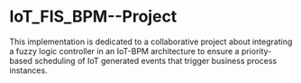 # IoT_FIS_BPM--Project

This implementation is dedicated to a collaborative project about integrating a fuzzy logic controller in an IoT-BPM architecture to ensure a priority-based scheduling of IoT generated events that trigger business process instances.
